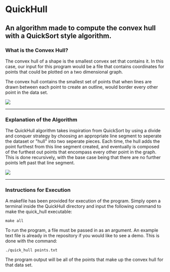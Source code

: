 # QuickHull

## An algorithm made to compute the convex hull with a QuickSort style algorithm.

### <b>What is the Convex Hull?</b>

The convex hull of a shape is the smallest convex set that contains it. In this case, our input for this program would be a file that contains coordinates for points that could be plotted on a two dimensional graph.

The convex hull contains the smallest set of points that when lines are drawn between each point to create an outline, would border every other point in the data set.

<img src="https://ars.els-cdn.com/content/image/3-s2.0-B9781785482434500050-f05-07-9781785482434.jpg">

<hr>

### <b>Explanation of the Algorithm</b>

The QuickHull algorithm takes inspiration from QuickSort by using a divide and conquer strategy by choosing an appropriate line segment to seperate the dataset or "hull" into two seperate pieces. Each time, the hull adds the point furthest from this line segment created, and eventually is composed of the furthest out points that encompass every other point in the graph. This is done recursively, with the base case being that there are no further points left past that line segment. 

<img src="https://upload.wikimedia.org/wikipedia/commons/4/42/Animation_depicting_the_quickhull_algorithm.gif">  

<hr>

### <b>Instructions for Execution</b>
A makefile has been provided for execution of the program.
Simply open a terminal inside the QuickHull directory and input the following command to make the quick_hull executable:

````
make all
````

To run the program, a file must be passed in as an argument. An example text file is already in the repository if you would like to see a demo. This is done with the command:

````
./quick_hull points.txt
````

The program output will be all of the points that make up the convex hull for that data set.

